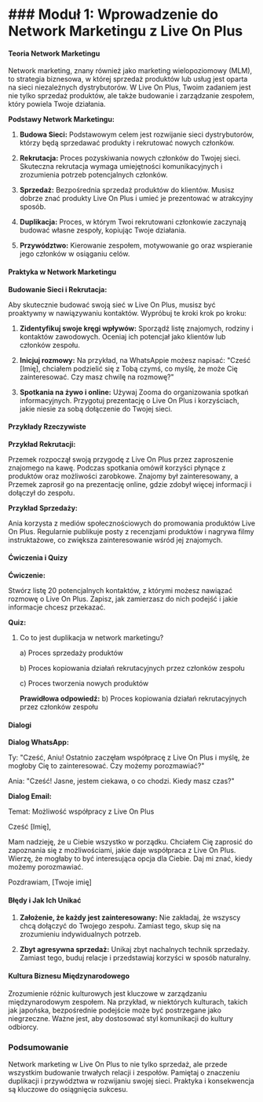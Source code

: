 # ### Moduł 1: Wprowadzenie do Network Marketingu z Live On Plus

#### Teoria Network Marketingu

Network marketing, znany również jako marketing wielopoziomowy (MLM), to strategia biznesowa, w której sprzedaż produktów lub usług jest oparta na sieci niezależnych dystrybutorów. W Live On Plus, Twoim zadaniem jest nie tylko sprzedaż produktów, ale także budowanie i zarządzanie zespołem, który powiela Twoje działania.

**Podstawy Network Marketingu:**

1. **Budowa Sieci:** Podstawowym celem jest rozwijanie sieci dystrybutorów, którzy będą sprzedawać produkty i rekrutować nowych członków.
   
2. **Rekrutacja:** Proces pozyskiwania nowych członków do Twojej sieci. Skuteczna rekrutacja wymaga umiejętności komunikacyjnych i zrozumienia potrzeb potencjalnych członków.

3. **Sprzedaż:** Bezpośrednia sprzedaż produktów do klientów. Musisz dobrze znać produkty Live On Plus i umieć je prezentować w atrakcyjny sposób.

4. **Duplikacja:** Proces, w którym Twoi rekrutowani członkowie zaczynają budować własne zespoły, kopiując Twoje działania.

5. **Przywództwo:** Kierowanie zespołem, motywowanie go oraz wspieranie jego członków w osiąganiu celów.

#### Praktyka w Network Marketingu

**Budowanie Sieci i Rekrutacja:**

Aby skutecznie budować swoją sieć w Live On Plus, musisz być proaktywny w nawiązywaniu kontaktów. Wypróbuj te kroki krok po kroku:

1. **Zidentyfikuj swoje kręgi wpływów:** Sporządź listę znajomych, rodziny i kontaktów zawodowych. Oceniaj ich potencjał jako klientów lub członków zespołu.

2. **Inicjuj rozmowy:** Na przykład, na WhatsAppie możesz napisać: "Cześć [Imię], chciałem podzielić się z Tobą czymś, co myślę, że może Cię zainteresować. Czy masz chwilę na rozmowę?"

3. **Spotkania na żywo i online:** Używaj Zooma do organizowania spotkań informacyjnych. Przygotuj prezentację o Live On Plus i korzyściach, jakie niesie za sobą dołączenie do Twojej sieci.

#### Przykłady Rzeczywiste

**Przykład Rekrutacji:**

Przemek rozpoczął swoją przygodę z Live On Plus przez zaproszenie znajomego na kawę. Podczas spotkania omówił korzyści płynące z produktów oraz możliwości zarobkowe. Znajomy był zainteresowany, a Przemek zaprosił go na prezentację online, gdzie zdobył więcej informacji i dołączył do zespołu.

**Przykład Sprzedaży:**

Ania korzysta z mediów społecznościowych do promowania produktów Live On Plus. Regularnie publikuje posty z recenzjami produktów i nagrywa filmy instruktażowe, co zwiększa zainteresowanie wśród jej znajomych.

#### Ćwiczenia i Quizy

**Ćwiczenie:**

Stwórz listę 20 potencjalnych kontaktów, z którymi możesz nawiązać rozmowę o Live On Plus. Zapisz, jak zamierzasz do nich podejść i jakie informacje chcesz przekazać.

**Quiz:**

1. Co to jest duplikacja w network marketingu?
   
   a) Proces sprzedaży produktów
   
   b) Proces kopiowania działań rekrutacyjnych przez członków zespołu

   c) Proces tworzenia nowych produktów

   **Prawidłowa odpowiedź:** b) Proces kopiowania działań rekrutacyjnych przez członków zespołu

#### Dialogi

**Dialog WhatsApp:**

Ty: "Cześć, Aniu! Ostatnio zaczęłam współpracę z Live On Plus i myślę, że mogłoby Cię to zainteresować. Czy możemy porozmawiać?"

Ania: "Cześć! Jasne, jestem ciekawa, o co chodzi. Kiedy masz czas?"

**Dialog Email:**

Temat: Możliwość współpracy z Live On Plus

Cześć [Imię],

Mam nadzieję, że u Ciebie wszystko w porządku. Chciałem Cię zaprosić do zapoznania się z możliwościami, jakie daje współpraca z Live On Plus. Wierzę, że mogłaby to być interesująca opcja dla Ciebie. Daj mi znać, kiedy możemy porozmawiać.

Pozdrawiam,
[Twoje imię]

#### Błędy i Jak Ich Unikać

1. **Założenie, że każdy jest zainteresowany:** Nie zakładaj, że wszyscy chcą dołączyć do Twojego zespołu. Zamiast tego, skup się na zrozumieniu indywidualnych potrzeb.

2. **Zbyt agresywna sprzedaż:** Unikaj zbyt nachalnych technik sprzedaży. Zamiast tego, buduj relacje i przedstawiaj korzyści w sposób naturalny.

#### Kultura Biznesu Międzynarodowego

Zrozumienie różnic kulturowych jest kluczowe w zarządzaniu międzynarodowym zespołem. Na przykład, w niektórych kulturach, takich jak japońska, bezpośrednie podejście może być postrzegane jako niegrzeczne. Ważne jest, aby dostosować styl komunikacji do kultury odbiorcy.

### Podsumowanie

Network marketing w Live On Plus to nie tylko sprzedaż, ale przede wszystkim budowanie trwałych relacji i zespołów. Pamiętaj o znaczeniu duplikacji i przywództwa w rozwijaniu swojej sieci. Praktyka i konsekwencja są kluczowe do osiągnięcia sukcesu.
